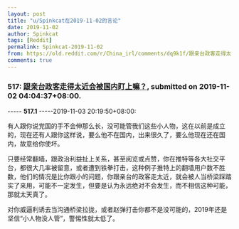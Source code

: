 ```yaml
---
layout: post
title: "u/Spinkcat在2019-11-02的言论"
date: 2019-11-02
author: Spinkcat
tags: [Reddit]
permalink: Spinkcat-2019-11-02
from: https://old.reddit.com/r/China_irl/comments/dq9k1f/跟亲台政客走得太近会被国内盯上嘛/
comments: true
---
```


### 517: [跟亲台政客走得太近会被国内盯上嘛？](https://old.reddit.com/r/China_irl/comments/dq9k1f/跟亲台政客走得太近会被国内盯上嘛/), submitted on 2019-11-02 04:04:37+08:00.

----- __517.1__ -----2019-11-03 20:19:50+08:00:

有人跟你说党国的手不会伸那么长，没可能管我们这些小人物，这在以前是成立的，现在还有人跟你这样说，要么他不在国内，出来很久了，要么他现在还在国内，故意给你使坏。

只要经常翻墙，跟政治利益扯上关系，甚至阅览或点赞，你在推特等各大社交平台，都很大几率被留意，或者遭到铁拳打击，这种例子推特上的翻墙用户数不胜数，他们的情况是比你跟小的问题，你跟亲台的政客走太近，就会被人当桥梁踩踏实了来用，可能不一定发生，但要是认为永远绝对不会发生，而不相信这种可能，那就太天真了。

对你威逼利诱去当沟通桥梁拉拢，或者赵弹打击你都不是没可能的，2019年还是坚信“小人物没人管”，警惕性就太低了。

